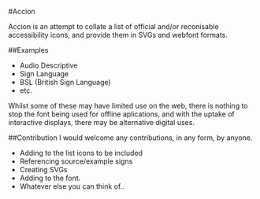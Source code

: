 #Accion

Accion is an attempt to collate a list of official and/or reconisable accessibility icons, and provide them in SVGs and webfont formats.

##Examples
- Audio Descriptive
- Sign Language
- BSL (British Sign Language)
- etc.

Whilst some of these may have limited use on the web, there is nothing to stop the font being used for offline aplications, and with the uptake of interactive displays, there may be alternative digital uses.

##Contribution
I would welcome any contributions, in any form, by anyone. 
- Adding to the list icons to be included
- Referencing source/example signs
- Creating SVGs
- Adding to the font.
- Whatever else you can think of..
